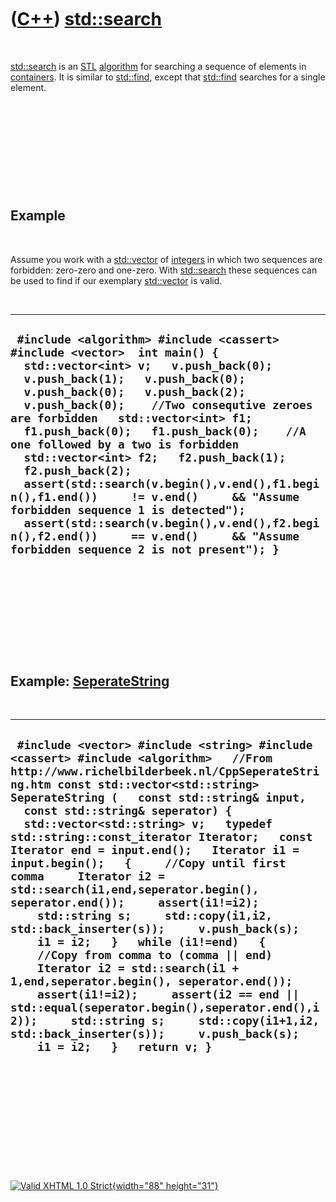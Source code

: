 



 

 

 

 

 

([C++](Cpp.htm)) [std::search](CppSearch.htm)
=============================================

 

[std::search](CppSearch.htm) is an [STL](CppStl.htm)
[algorithm](CppAlgorithm.htm) for searching a sequence of elements in
[containers](CppContainer.htm). It is similar to
[std::find](CppFind.htm), except that [std::find](CppFind.htm) searches
for a single element.

 

 

 

 

 

Example
-------

 

Assume you work with a [std::vector](CppVector.htm) of
[integers](CppInt.htm) in which two sequences are forbidden: zero-zero
and one-zero. With [std::search](CppSearch.htm) these sequences can be
used to find if our exemplary [std::vector](CppVector.htm) is valid.

 

  -----------------------------------------------------------------------------------------------------------------------------------------------------------------------------------------------------------------------------------------------------------------------------------------------------------------------------------------------------------------------------------------------------------------------------------------------------------------------------------------------------------------------------------------------------------------------------------------------------------------------------------------------------------------------------------------------
  ` #include <algorithm> #include <cassert> #include <vector>  int main() {   std::vector<int> v;   v.push_back(0);   v.push_back(1);   v.push_back(0);   v.push_back(0);   v.push_back(2);   v.push_back(0);    //Two consequtive zeroes are forbidden   std::vector<int> f1;   f1.push_back(0);   f1.push_back(0);    //A one followed by a two is forbidden   std::vector<int> f2;   f2.push_back(1);   f2.push_back(2);    assert(std::search(v.begin(),v.end(),f1.begin(),f1.end())     != v.end()     && "Assume forbidden sequence 1 is detected");    assert(std::search(v.begin(),v.end(),f2.begin(),f2.end())     == v.end()     && "Assume forbidden sequence 2 is not present"); }`
  -----------------------------------------------------------------------------------------------------------------------------------------------------------------------------------------------------------------------------------------------------------------------------------------------------------------------------------------------------------------------------------------------------------------------------------------------------------------------------------------------------------------------------------------------------------------------------------------------------------------------------------------------------------------------------------------------

 

 

 

 

 

Example: [SeperateString](CppSeperateString.htm)
------------------------------------------------

 

  -----------------------------------------------------------------------------------------------------------------------------------------------------------------------------------------------------------------------------------------------------------------------------------------------------------------------------------------------------------------------------------------------------------------------------------------------------------------------------------------------------------------------------------------------------------------------------------------------------------------------------------------------------------------------------------------------------------------------------------------------------------------------------------------------------------------------------------------------------------------------------------------------------------------------------------------------------------------------------------------------------------------
  ` #include <vector> #include <string> #include <cassert> #include <algorithm>   //From http://www.richelbilderbeek.nl/CppSeperateString.htm const std::vector<std::string> SeperateString (   const std::string& input,   const std::string& seperator) {   std::vector<std::string> v;   typedef std::string::const_iterator Iterator;   const Iterator end = input.end();   Iterator i1 = input.begin();   {     //Copy until first comma     Iterator i2 = std::search(i1,end,seperator.begin(), seperator.end());     assert(i1!=i2);     std::string s;     std::copy(i1,i2, std::back_inserter(s));     v.push_back(s);     i1 = i2;   }   while (i1!=end)   {     //Copy from comma to (comma || end)     Iterator i2 = std::search(i1 + 1,end,seperator.begin(), seperator.end());     assert(i1!=i2);     assert(i2 == end || std::equal(seperator.begin(),seperator.end(),i2));     std::string s;     std::copy(i1+1,i2, std::back_inserter(s));     v.push_back(s);     i1 = i2;   }   return v; }`
  -----------------------------------------------------------------------------------------------------------------------------------------------------------------------------------------------------------------------------------------------------------------------------------------------------------------------------------------------------------------------------------------------------------------------------------------------------------------------------------------------------------------------------------------------------------------------------------------------------------------------------------------------------------------------------------------------------------------------------------------------------------------------------------------------------------------------------------------------------------------------------------------------------------------------------------------------------------------------------------------------------------------

 

 

 

 

 





 

[![Valid XHTML 1.0 Strict](valid-xhtml10.png){width="88"
height="31"}](http://validator.w3.org/check?uri=referer)
